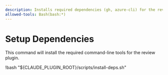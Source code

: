 ```yaml
---
description: Installs required dependencies (gh, azure-cli) for the review plugin.
allowed-tools: Bash(bash:*)
---
```


# Setup Dependencies

This command will install the required command-line tools for the review plugin.

!bash "${CLAUDE_PLUGIN_ROOT}/scripts/install-deps.sh"

